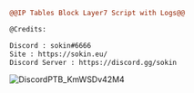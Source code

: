 ```diff
@@IP Tables Block Layer7 Script with Logs@@

@Credits:

Discord : sokin#6666
Site : https://sokin.eu/
Discord Server : https://discord.gg/sokin
```
![DiscordPTB_KmWSDv42M4](https://user-images.githubusercontent.com/66147422/131178358-c9ae2a2a-160b-452f-b8bc-398dd5bbe78d.png)
